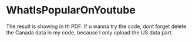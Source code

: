 # WhatIsPopularOnYoutube
The result is showing in th PDF. If u wanna try the code, dont forget delete the Canada data in my code, because I only upload the US data part. 
